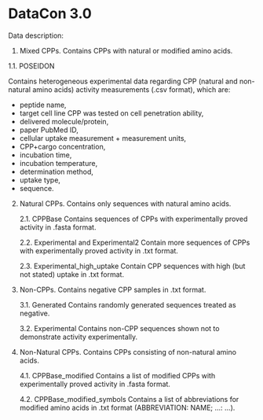 # DataCon 3.0

Data description:

1. Mixed CPPs.
Contains CPPs with natural or modified amino acids.

  1.1. POSEIDON
  
  Contains heterogeneous experimental data regarding CPP (natural and non-natural amino acids) activity measurements (.csv format), which are:
  - peptide name,
  - target cell line CPP was tested on cell penetration ability,
  - delivered molecule/protein,
  - paper PubMed ID,
  - cellular uptake measurement + measurement units,
  - CPP+cargo concentration,
  - incubation time,
  - incubation temperature,
  - determination method,
  - uptake type,
  - sequence.

2. Natural CPPs.
Contains only sequences with natural amino acids.

   2.1. CPPBase
   Contains sequences of CPPs with experimentally proved activity in .fasta format.

   2.2. Experimental and Experimental2
   Contain more sequences of CPPs with experimentally proved activity in .txt format.

   2.3. Experimental_high_uptake
   Contain CPP sequences with high (but not stated) uptake in .txt format.

3. Non-CPPs.
Contains negative CPP samples in .txt format.

   3.1. Generated
   Contains randomly generated sequences treated as negative.

   3.2. Experimental
   Contains non-CPP sequences shown not to demonstrate activity experimentally.

4. Non-Natural CPPs.
Contains CPPs consisting of non-natural amino acids.

   4.1. CPPBase_modified
   Contains a list of modified CPPs with experimentally proved activity in .fasta format.
   
   4.2. CPPBase_modified_symbols
   Contains a list of abbreviations for modified amino acids  in .txt format (ABBREVIATION: NAME; ...: ...).
